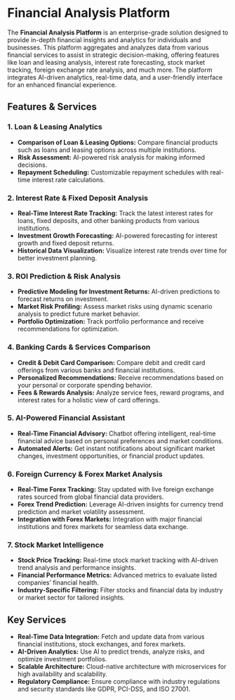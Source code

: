 # Financial Analysis Platform

The **Financial Analysis Platform** is an enterprise-grade solution designed to provide in-depth financial insights and analytics for individuals and businesses. This platform aggregates and analyzes data from various financial services to assist in strategic decision-making, offering features like loan and leasing analysis, interest rate forecasting, stock market tracking, foreign exchange rate analysis, and much more. The platform integrates AI-driven analytics, real-time data, and a user-friendly interface for an enhanced financial experience.

## Features & Services

### 1. **Loan & Leasing Analytics**
   - **Comparison of Loan & Leasing Options:** Compare financial products such as loans and leasing options across multiple institutions.
   - **Risk Assessment:** AI-powered risk analysis for making informed decisions.
   - **Repayment Scheduling:** Customizable repayment schedules with real-time interest rate calculations.

### 2. **Interest Rate & Fixed Deposit Analysis**
   - **Real-Time Interest Rate Tracking:** Track the latest interest rates for loans, fixed deposits, and other banking products from various institutions.
   - **Investment Growth Forecasting:** AI-powered forecasting for interest growth and fixed deposit returns.
   - **Historical Data Visualization:** Visualize interest rate trends over time for better investment planning.

### 3. **ROI Prediction & Risk Analysis**
   - **Predictive Modeling for Investment Returns:** AI-driven predictions to forecast returns on investment.
   - **Market Risk Profiling:** Assess market risks using dynamic scenario analysis to predict future market behavior.
   - **Portfolio Optimization:** Track portfolio performance and receive recommendations for optimization.

### 4. **Banking Cards & Services Comparison**
   - **Credit & Debit Card Comparison:** Compare debit and credit card offerings from various banks and financial institutions.
   - **Personalized Recommendations:** Receive recommendations based on your personal or corporate spending behavior.
   - **Fees & Rewards Analysis:** Analyze service fees, reward programs, and interest rates for a holistic view of card offerings.

### 5. **AI-Powered Financial Assistant**
   - **Real-Time Financial Advisory:** Chatbot offering intelligent, real-time financial advice based on personal preferences and market conditions.
   - **Automated Alerts:** Get instant notifications about significant market changes, investment opportunities, or financial product updates.

### 6. **Foreign Currency & Forex Market Analysis**
   - **Real-Time Forex Tracking:** Stay updated with live foreign exchange rates sourced from global financial data providers.
   - **Forex Trend Prediction:** Leverage AI-driven insights for currency trend prediction and market volatility assessment.
   - **Integration with Forex Markets:** Integration with major financial institutions and forex markets for seamless data exchange.

### 7. **Stock Market Intelligence**
   - **Stock Price Tracking:** Real-time stock market tracking with AI-driven trend analysis and performance insights.
   - **Financial Performance Metrics:** Advanced metrics to evaluate listed companies’ financial health.
   - **Industry-Specific Filtering:** Filter stocks and financial data by industry or market sector for tailored insights.

## Key Services

- **Real-Time Data Integration:** Fetch and update data from various financial institutions, stock exchanges, and forex markets.
- **AI-Driven Analytics:** Use AI to predict trends, analyze risks, and optimize investment portfolios.
- **Scalable Architecture:** Cloud-native architecture with microservices for high availability and scalability.
- **Regulatory Compliance:** Ensure compliance with industry regulations and security standards like GDPR, PCI-DSS, and ISO 27001.
